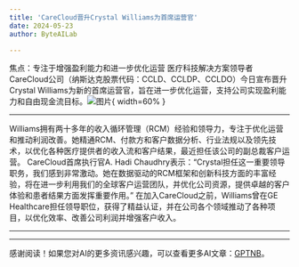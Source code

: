 ```yaml
---
title: 'CareCloud晋升Crystal Williams为首席运营官'
date: 2024-05-23
author: ByteAILab

---
```


焦点：专注于增强盈利能力和进一步优化运营
医疗科技解决方案领导者CareCloud公司（纳斯达克股票代码：CCLD、CCLDP、CCLDO）今日宣布晋升Crystal Williams为新的首席运营官，旨在进一步优化运营，支持公司实现盈利能力和自由现金流目标。![图片](https://ai-techpark.com/wp-content/uploads/2024/05/CareCloud-960x540.jpg){ width=60% }

---

Williams拥有两十多年的收入循环管理（RCM）经验和领导力，专注于优化运营和推动利润改善。她精通RCM、付款方和客户数据分析、行业法规以及领先技术，以优化各种医疗提供者的收入流和客户结果，最近担任该公司的副总裁客户运营。
CareCloud首席执行官A. Hadi Chaudhry表示：“Crystal担任这一重要领导职务，我们感到非常激动。她在数据驱动的RCM框架和创新科技方面的丰富经验，将在进一步利用我们的全球客户运营团队，并优化公司资源，提供卓越的客户体验和患者结果方面发挥重要作用。”
在加入CareCloud之前，Williams曾在GE Healthcare担任领导职位，获得了精益认证，并在公司各个领域推动了各种项目，以优化效率、改善公司利润并增强客户收入。

---
---
感谢阅读！如果您对AI的更多资讯感兴趣，可以查看更多AI文章：[GPTNB](https://gptnb.com)。